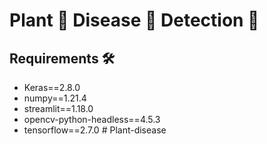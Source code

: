 # Plant 🌱 Disease 🐛 Detection 🔎



## Requirements 🛠️

- Keras==2.8.0
- numpy==1.21.4
- streamlit==1.18.0
- opencv-python-headless==4.5.3
- tensorflow==2.7.0
#   P l a n t - d i s e a s e 
 
 
